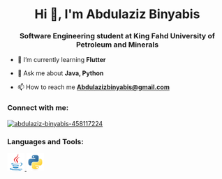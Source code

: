 <h1 align="center">Hi 👋, I'm Abdulaziz Binyabis</h1>
<h3 align="center">Software Engineering student at King Fahd University of Petroleum and Minerals</h3>

- 🌱 I’m currently learning **Flutter**

- 💬 Ask me about **Java, Python**

- 📫 How to reach me **Abdulazizbinyabis@gmail.com**

<h3 align="left">Connect with me:</h3>
<p align="left">
<a href="https://linkedin.com/in/abdulaziz-binyabis-458117224" target="blank"><img align="center" src="https://raw.githubusercontent.com/rahuldkjain/github-profile-readme-generator/master/src/images/icons/Social/linked-in-alt.svg" alt="abdulaziz-binyabis-458117224" height="30" width="40" /></a>
</p>

<h3 align="left">Languages and Tools:</h3>
<p align="left"> <a href="https://www.java.com" target="_blank" rel="noreferrer"> <img src="https://raw.githubusercontent.com/devicons/devicon/master/icons/java/java-original.svg" alt="java" width="40" height="40"/> </a> <a href="https://www.python.org" target="_blank" rel="noreferrer"> <img src="https://raw.githubusercontent.com/devicons/devicon/master/icons/python/python-original.svg" alt="python" width="40" height="40"/> </a> </p>
